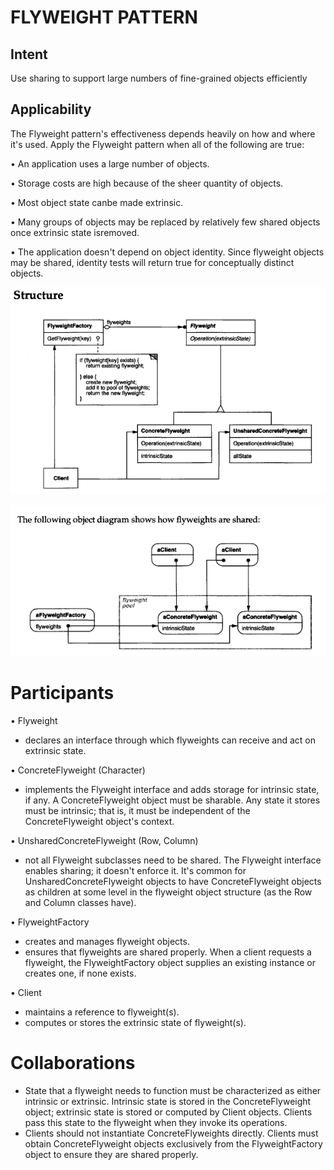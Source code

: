 # FLYWEIGHT PATTERN

## Intent
Use sharing to support large numbers of fine-grained objects efficiently

## Applicability
The Flyweight pattern's effectiveness depends heavily on how and where it's
used. Apply the Flyweight pattern when all of the following are true:

• An application uses a large number of objects.

• Storage costs are high because of the sheer quantity of objects.

• Most object state canbe made extrinsic.

• Many groups of objects may be replaced by relatively few shared objects
once extrinsic state isremoved.

• The application doesn't depend on object identity. Since flyweight objects
may be shared, identity tests will return true for conceptually distinct objects.

![alt text](image.png)

![alt text](image-1.png)
# Participants
• Flyweight
- declares an interface through which flyweights can receive and act on extrinsic state.

• ConcreteFlyweight (Character)
- implements the Flyweight interface and adds storage for intrinsic state, if any. A ConcreteFlyweight object must be sharable. Any state it stores must be intrinsic; that is, it must be independent of the ConcreteFlyweight object's context.

• UnsharedConcreteFlyweight (Row, Column)
- not all Flyweight subclasses need to be shared. The Flyweight interface enables sharing; it doesn't enforce it. It's common for UnsharedConcreteFlyweight objects to have ConcreteFlyweight objects as children at some level in the flyweight object structure (as the Row and Column classes have).

• FlyweightFactory
- creates and manages flyweight objects.
- ensures that flyweights are shared properly. When a client requests a
flyweight, the FlyweightFactory object supplies an existing instance or
creates one, if none exists.

• Client
- maintains a reference to flyweight(s).
- computes or stores the extrinsic state of flyweight(s).
# Collaborations
- State that a flyweight needs to function must be characterized as either intrinsic or extrinsic. Intrinsic state is stored in the ConcreteFlyweight object; extrinsic state is stored or computed by Client objects. Clients pass this state to the
flyweight when they invoke its operations.
- Clients should not instantiate ConcreteFlyweights directly. Clients must obtain ConcreteFlyweight objects exclusively from the FlyweightFactory object to
ensure they are shared properly. 
